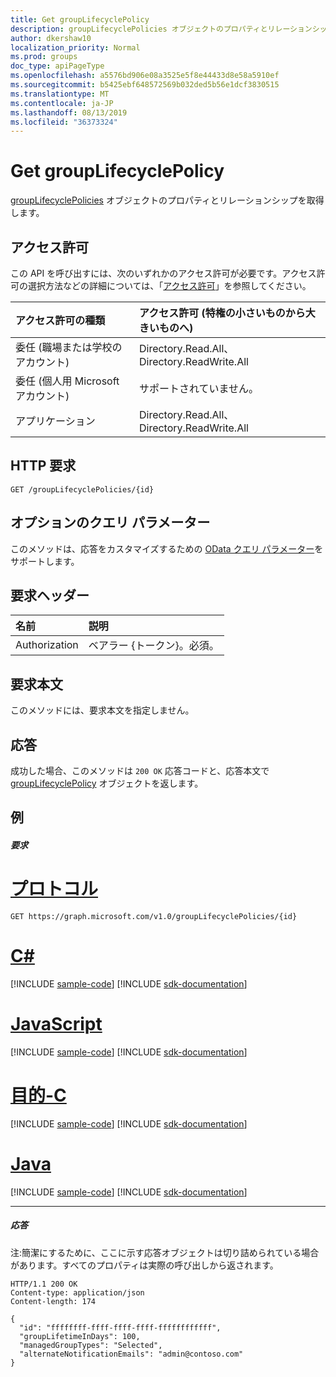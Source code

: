 ```yaml
---
title: Get groupLifecyclePolicy
description: groupLifecyclePolicies オブジェクトのプロパティとリレーションシップを取得します。
author: dkershaw10
localization_priority: Normal
ms.prod: groups
doc_type: apiPageType
ms.openlocfilehash: a5576bd906e08a3525e5f8e44433d8e58a5910ef
ms.sourcegitcommit: b5425ebf648572569b032ded5b56e1dcf3830515
ms.translationtype: MT
ms.contentlocale: ja-JP
ms.lasthandoff: 08/13/2019
ms.locfileid: "36373324"
---
```

# <a name="get-grouplifecyclepolicy"></a>Get groupLifecyclePolicy

[groupLifecyclePolicies](../resources/grouplifecyclepolicy.md) オブジェクトのプロパティとリレーションシップを取得します。

## <a name="permissions"></a>アクセス許可

この API を呼び出すには、次のいずれかのアクセス許可が必要です。アクセス許可の選択方法などの詳細については、「[アクセス許可](/graph/permissions-reference)」を参照してください。

|アクセス許可の種類      | アクセス許可 (特権の小さいものから大きいものへ)              |
|:--------------------|:---------------------------------------------------------|
|委任 (職場または学校のアカウント) | Directory.Read.All、Directory.ReadWrite.All |
|委任 (個人用 Microsoft アカウント) | サポートされていません。    |
|アプリケーション | Directory.Read.All、Directory.ReadWrite.All |

## <a name="http-request"></a>HTTP 要求
<!-- { "blockType": "ignored" } -->
```http
GET /groupLifecyclePolicies/{id}
```
## <a name="optional-query-parameters"></a>オプションのクエリ パラメーター
このメソッドは、応答をカスタマイズするための [OData クエリ パラメーター](https://developer.microsoft.com/graph/docs/concepts/query_parameters)をサポートします。

## <a name="request-headers"></a>要求ヘッダー
| 名前 | 説明 |
|:----------|:----------|
| Authorization | ベアラー {トークン}。必須。 |

## <a name="request-body"></a>要求本文
このメソッドには、要求本文を指定しません。
## <a name="response"></a>応答
成功した場合、このメソッドは `200 OK` 応答コードと、応答本文で [groupLifecyclePolicy](../resources/grouplifecyclepolicy.md) オブジェクトを返します。
## <a name="example"></a>例

##### <a name="request"></a>要求


# <a name="httptabhttp"></a>[プロトコル](#tab/http)
<!-- {
  "blockType": "request",
  "name": "get_grouplifecyclepolicy"
}-->
```http
GET https://graph.microsoft.com/v1.0/groupLifecyclePolicies/{id}
```
# <a name="ctabcsharp"></a>[C#](#tab/csharp)
[!INCLUDE [sample-code](../includes/snippets/csharp/get-grouplifecyclepolicy-csharp-snippets.md)]
[!INCLUDE [sdk-documentation](../includes/snippets/snippets-sdk-documentation-link.md)]

# <a name="javascripttabjavascript"></a>[JavaScript](#tab/javascript)
[!INCLUDE [sample-code](../includes/snippets/javascript/get-grouplifecyclepolicy-javascript-snippets.md)]
[!INCLUDE [sdk-documentation](../includes/snippets/snippets-sdk-documentation-link.md)]

# <a name="objective-ctabobjc"></a>[目的-C](#tab/objc)
[!INCLUDE [sample-code](../includes/snippets/objc/get-grouplifecyclepolicy-objc-snippets.md)]
[!INCLUDE [sdk-documentation](../includes/snippets/snippets-sdk-documentation-link.md)]

# <a name="javatabjava"></a>[Java](#tab/java)
[!INCLUDE [sample-code](../includes/snippets/java/get-grouplifecyclepolicy-java-snippets.md)]
[!INCLUDE [sdk-documentation](../includes/snippets/snippets-sdk-documentation-link.md)]

---

##### <a name="response"></a>応答

注:簡潔にするために、ここに示す応答オブジェクトは切り詰められている場合があります。すべてのプロパティは実際の呼び出しから返されます。
<!-- {
  "blockType": "response",
  "truncated": true,
  "@odata.type": "microsoft.graph.groupLifecyclePolicy"
} -->
```http
HTTP/1.1 200 OK
Content-type: application/json
Content-length: 174

{
  "id": "ffffffff-ffff-ffff-ffff-ffffffffffff",
  "groupLifetimeInDays": 100,
  "managedGroupTypes": "Selected",
  "alternateNotificationEmails": "admin@contoso.com"
}
```

<!-- uuid: 8fcb5dbc-d5aa-4681-8e31-b001d5168d79
2015-10-25 14:57:30 UTC -->
<!-- {
  "type": "#page.annotation",
  "description": "Get groupLifecyclePolicy",
  "keywords": "",
  "section": "documentation",
  "tocPath": "",
  "suppressions": [
  ]
}-->
